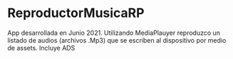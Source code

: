 # ReproductorMusicaRP
App desarrollada en Junio 2021. Utilizando MediaPlauyer reproduzco un listado de audios (archivos .Mp3) que se escriben al dispositivo por medio de assets.
Incluye ADS
